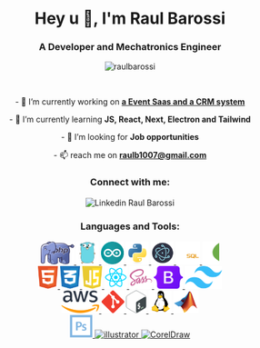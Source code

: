 <h1 align="center">Hey u 👋, I'm Raul Barossi</h1>
<h3 align="center">A Developer and Mechatronics Engineer</h3>

<p align="center"> 
  <img src="https://komarev.com/ghpvc/?username=raulbarossi&label=Views&color=000000&style=plastic" alt="raulbarossi" /> 
</p>
<br>

<p align="center"> 
- 🔭 I’m currently working on <strong><a href="https://github.com/nrtsoftware/Artani">a Event Saas and a CRM system</a></strong></p>
<p align="center">
- 🌱 I’m currently learning <strong>JS, React, Next, Electron and Tailwind</strong></p>
<p align="center">
- 🤝 I’m looking for <strong>Job opportunities</strong></p>
<p align="center">
- 📫 reach me on <strong><a href="mailto:raulb1007@gmail.com">raulb1007@gmail.com</a></strong></p>

<h3 align="center">Connect with me:</h3>
<p align="center" style="text-decoration:none">
  <a  href="https://linkedin.com/in/raulbarossi" style="text-decoration:none">
    <img align="center"  src="https://upload.wikimedia.org/wikipedia/commons/thumb/c/c9/Linkedin.svg/1200px-Linkedin.svg.png" alt="Linkedin Raul Barossi" height="40" width="auto"/>
  </a>
</p>

<h3 align="center">Languages and Tools:</h3>

<p align="center"> 
  <a href="https://www.php.net" target="_blank" rel="noreferrer"> 
    <img src="./src/PHP%20elefante.svg" alt="PHP" width="auto" height="40"/> 
  </a>
  <a href="https://golang.org" target="_blank" rel="noreferrer"> 
    <img src="./src/golang.svg" alt="GoLang" width="auto" height="40"/> 
  </a> 
  <a href="https://www.arduino.cc/" target="_blank" rel="noreferrer"> 
    <img src="./src/arduino.svg" alt="Arduino" width="auto" height="40"/> 
  </a>
  <a href="https://www.python.org" target="_blank" rel="noreferrer"> 
    <img src="./src/python.svg" alt="Python" width="auto" height="40"/> 
  </a> 
  <a href="https://www.electronjs.org/" target="_blank" rel="noreferrer"> 
    <img src="./src//Electron.svg" alt="ElectronJS" width="auto" height="40"/> 
  </a>
  <a href="https://www.mysql.com/" target="_blank" rel="noreferrer"> 
    <img src="./src/MySQL.svg" alt="MySql" width="auto" height="40"/> 
  </a>
  <a href="https://www.mongodb.com/" target="_blank" rel="noreferrer"> 
    <img src="./src/mongodb.svg" alt="MongoDB" width="30" height="40"/> 
  </a>
  
  <br>

  <a href="https://www.w3schools.com/html/" target="_blank" rel="noreferrer"> 
    <img src="./src/html.svg" alt="Html5" width="auto" height="40"/> 
  </a>
  <a href="https://www.w3schools.com/css/" target="_blank" rel="noreferrer"> 
    <img src="./src/css.svg" alt="Css3" width="auto" height="40"/> 
  </a>
  <a href="https://www.w3schools.com/js/" target="_blank" rel="noreferrer"> 
    <img src="./src/javascript.svg" alt="JavaScript" width="auto" height="40"/> 
  </a>
  <a href="https://react.dev/" target="_blank" rel="noreferrer"> 
    <img src="./src/react.svg" alt="React" width="auto" height="40"/> 
  </a> 
  <a href="https://sass-lang.com" target="_blank" rel="noreferrer"> 
    <img src="./src/sass.svg" alt="Sass" width="auto" height="40"/> 
  </a>
  <a href="https://getbootstrap.com" target="_blank" rel="noreferrer"> 
    <img src="./src/Bootstrap.svg" alt="Bootstrap" width="auto" height="40"/> 
  </a>
  <a href="https://tailwindcss.com/" target="_blank" rel="noreferrer"> 
    <img src="./src/Tailwind.svg" alt="Tailwind" width="auto" height="40"/> 
  </a>

  <br>
   
  <!-- <a href="https://www.docker.com/" target="_blank" rel="noreferrer"> 
    <img src="./src/Docker.svg" alt="docker" width="auto" height="40"/> 
  </a> -->
  <a href="https://aws.amazon.com" target="_blank" rel="noreferrer"> 
    <img src="./src/AWS.svg" alt="AWS" width="auto" height="40"/> 
  </a>
  <a href="https://git-scm.com/" target="_blank" rel="noreferrer"> 
    <img src="./src/Git.svg" alt="Git" width="auto" height="40"/> 
  </a> 
  <a href="https://www.gnu.org/software/bash/" target="_blank" rel="noreferrer"> 
    <img src="./src//Bash.svg" alt="bash" width="auto" height="40"/> 
  </a> 
  <a href="https://www.linux.org/" target="_blaok" rel="noreferrer"> 
    <img fill="white" src="./src/Linux.svg" alt="linux" width="auto" height="40"/> 
  </a>
  </a> 
  <a href="https://www.mathworks.com/" target="_blank" rel="noreferrer"> 
    <img src="https://raw.githubusercontent.com/Raulbarossi/RaulBarossi/3bb4708ad5e9efbec1d9a0d3047f8eb129aaf112/src/Matlab.svg" alt="matlab" width="auto" height="40"/> 
  </a>
  
  <br>

  <a href="https://www.photoshop.com/en" target="_blank" rel="noreferrer"> 
    <img src="https://raw.githubusercontent.com/devicons/devicon/master/icons/photoshop/photoshop-line.svg" alt="Photoshop" width="auto" height="40"/> 
  </a> 
  <a href="https://www.adobe.com/in/products/illustrator.html" target="_blank" rel="noreferrer"> 
    <img src="https://www.vectorlogo.zone/logos/adobe_illustrator/adobe_illustrator-icon.svg" alt="illustrator" width="auto" height="40"/> 
  </a>
  <a href="https://www.coreldraw.com/" target="_blank" rel="noreferrer"> 
    <img src="https://seeklogo.com/images/C/coreldraw-2019-logo-0B7C036A0A-seeklogo.com.png" alt="CorelDraw" width="auto" height="40"/> 
  </a>
</p>
